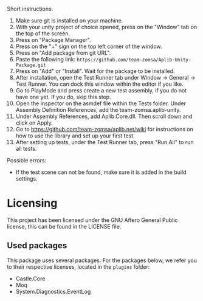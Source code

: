 Short instructions:
1. Make sure git is installed on your machine.
2. With your unity project of choice opened, press on the "Window" tab on the top of the screen.
3. Press on "Package Manager".
4. Press on the "+" sign on the top left corner of the window.
5. Press on "Add package from git URL".
6. Paste the following link: `https://github.com/team-zomsa/Aplib-Unity-Package.git`
7. Press on "Add" or "Install". Wait for the package to be installed.
8. After installation, open the Test Runner tab under Window -> General -> Test Runner. You can dock this window within the editor if you like.
9. Go to PlayMode and press create a new test assembly, if you do not have one yet. If you do, skip this step.
10. Open the inspector on the asmdef file within the Tests folder. Under Assembly Definition References, add the team-zomsa.aplib-unity.
11. Under Assembly References, add Aplib.Core.dll. Then scroll down and click on Apply.
12. Go to https://github.com/team-zomsa/aplib.net/wiki for instructions on how to use the library and set up your first test.
13. After setting up tests, under the Test Runner tab, press "Run All" to run all tests.

Possible errors:
- If the test scene can not be found, make sure it is added in the build settings.

# Licensing

This project has been licensed under the GNU Affero General Public license, this
can be found in the LICENSE file.

## Used packages

This package uses several packages. For the packages below, we refer you to
their respective licenses, located in the `plugins` folder:

- Castle.Core
- Moq
- System.Diagnostics.EventLog
